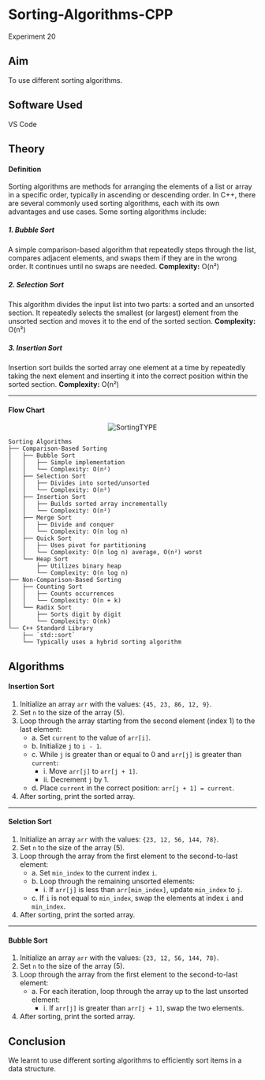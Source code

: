 # Sorting-Algorithms-CPP
Experiment 20


## Aim 
To use different sorting algorithms.

## Software Used 
VS Code

## Theory
#### Definition
Sorting algorithms are methods for arranging the elements of a list or array in a specific order, typically in ascending or descending order. In C++, there are several commonly used sorting algorithms, each with its own advantages and use cases. Some sorting algorithms include:

##### 1. Bubble Sort
A simple comparison-based algorithm that repeatedly steps through the list, compares adjacent elements, and swaps them if they are in the wrong order. It continues until no swaps are needed.
**Complexity:** O(n²)

##### 2. Selection Sort
This algorithm divides the input list into two parts: a sorted and an unsorted section. It repeatedly selects the smallest (or largest) element from the unsorted section and moves it to the end of the sorted section.
**Complexity:** O(n²)

##### 3. Insertion Sort
Insertion sort builds the sorted array one element at a time by repeatedly taking the next element and inserting it into the correct position within the sorted section.
**Complexity:** O(n²)  

---
#### Flow Chart

<p align="center">
    <img src="https://github.com/user-attachments/assets/817938fb-6d4e-4c6c-b632-a18e6a0fc46b" alt="SortingTYPE">
</p>

```
Sorting Algorithms
├── Comparison-Based Sorting
│   ├── Bubble Sort
│   │   ├── Simple implementation
│   │   └── Complexity: O(n²)
│   ├── Selection Sort
│   │   ├── Divides into sorted/unsorted
│   │   └── Complexity: O(n²)
│   ├── Insertion Sort
│   │   ├── Builds sorted array incrementally
│   │   └── Complexity: O(n²)
│   ├── Merge Sort
│   │   ├── Divide and conquer
│   │   └── Complexity: O(n log n)
│   ├── Quick Sort
│   │   ├── Uses pivot for partitioning
│   │   └── Complexity: O(n log n) average, O(n²) worst
│   └── Heap Sort
│       ├── Utilizes binary heap
│       └── Complexity: O(n log n)
├── Non-Comparison-Based Sorting
│   ├── Counting Sort
│   │   ├── Counts occurrences
│   │   └── Complexity: O(n + k)
│   └── Radix Sort
│       ├── Sorts digit by digit
│       └── Complexity: O(nk)
└── C++ Standard Library
    ├── `std::sort`
    └── Typically uses a hybrid sorting algorithm
```
## Algorithms

#### Insertion Sort

1. Initialize an array `arr` with the values: `{45, 23, 86, 12, 9}`.
2. Set `n` to the size of the array (5).
3. Loop through the array starting from the second element (index 1) to the last element:
   - a. Set `current` to the value of `arr[i]`.
   - b. Initialize `j` to `i - 1`.
   - c. While `j` is greater than or equal to 0 and `arr[j]` is greater than `current`:
     - i. Move `arr[j]` to `arr[j + 1]`.
     - ii. Decrement `j` by 1.
   - d. Place `current` in the correct position: `arr[j + 1] = current`.
4. After sorting, print the sorted array.

---


#### Selction Sort

1. Initialize an array `arr` with the values: `{23, 12, 56, 144, 78}`.
2. Set `n` to the size of the array (5).
3. Loop through the array from the first element to the second-to-last element:
   - a. Set `min_index` to the current index `i`.
   - b. Loop through the remaining unsorted elements:
     - i. If `arr[j]` is less than `arr[min_index]`, update `min_index` to `j`.
   - c. If `i` is not equal to `min_index`, swap the elements at index `i` and `min_index`.
4. After sorting, print the sorted array.

---


#### Bubble Sort

1. Initialize an array `arr` with the values: `{23, 12, 56, 144, 78}`.
2. Set `n` to the size of the array (5).
3. Loop through the array from the first element to the second-to-last element:
   - a. For each iteration, loop through the array up to the last unsorted element:
     - i. If `arr[j]` is greater than `arr[j + 1]`, swap the two elements.
4. After sorting, print the sorted array.




## Conclusion
We learnt to use different sorting algorithms to efficiently sort items in a data structure.
